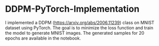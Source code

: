 # DDPM-PyTorch-Implementation

I implemented a DDPM (https://arxiv.org/abs/2006.11239) class on MNIST dataset using
PyTorch. The goal is to minimize the loss function and train the model
to generate MNIST images. The generated samples for 20 epochs are available in the notebook.
